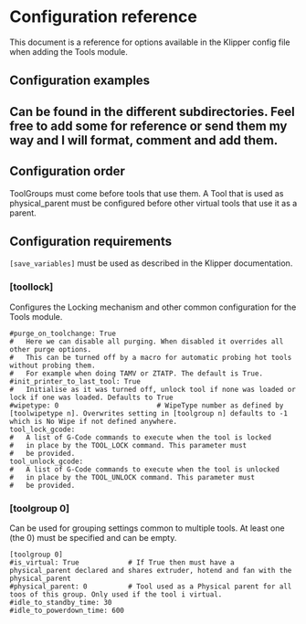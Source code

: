 # Configuration reference
This document is a reference for options available in the Klipper config file when adding the Tools module.

## Configuration examples
Can be found in the different subdirectories.
Feel free to add some for reference or send them my way and I will format, comment and add them.
- 

## Configuration order

ToolGroups must come before tools that use them. 
A Tool that is used as physical_parent must be configured before other virtual tools that use it as a parent.

## Configuration requirements

`[save_variables]` must be used as described in the Klipper documentation.

### [toollock]

Configures the Locking mechanism and other common configuration for the Tools module.

```
#purge_on_toolchange: True
#   Here we can disable all purging. When disabled it overrides all other purge options. 
#   This can be turned off by a macro for automatic probing hot tools without probing them. 
#   For example when doing TAMV or ZTATP. The default is True.
#init_printer_to_last_tool: True
#   Initialise as it was turned off, unlock tool if none was loaded or lock if one was loaded. Defaults to True
#wipetype: 0                        # WipeType number as defined by [toolwipetype n]. Overwrites setting in [toolgroup n] defaults to -1 which is No Wipe if not defined anywhere.
tool_lock_gcode:
#   A list of G-Code commands to execute when the tool is locked 
#   in place by the TOOL_LOCK command. This parameter must
#   be provided.
tool_unlock_gcode:
#   A list of G-Code commands to execute when the tool is unlocked 
#   in place by the TOOL_UNLOCK command. This parameter must
#   be provided.
```

### [toolgroup 0]

Can be used for grouping settings common to multiple tools. 
At least one (the 0) must be specified and can be empty.

```
[toolgroup 0]
#is_virtual: True            # If True then must have a physical_parent declared and shares extruder, hotend and fan with the physical_parent
#physical_parent: 0          # Tool used as a Physical parent for all toos of this group. Only used if the tool i virtual.
#idle_to_standby_time: 30
#idle_to_powerdown_time: 600
```
